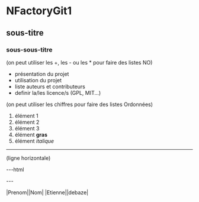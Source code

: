 # NFactoryGit1
## sous-titre
### sous-sous-titre

(on peut utiliser les +, les - ou les * pour faire des listes NO)
  - présentation du projet
  - utilisation du projet
  - liste auteurs et contributeurs
  - definir la/les licence/s (GPL, MIT...)
  
(on peut utiliser les chiffres pour faire des listes Ordonnées)
  1. élément 1
  2. élément 2
  3. élément 3
  4. élément **gras**
  5. élément *italique*
  
  ---
  (ligne horizontale)
  
  ---html
  <html>
  </html>
  ---
  
  |Prenom||Nom|
  |Etienne||debaze|
  
